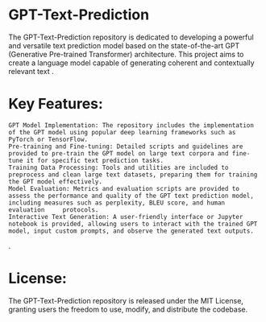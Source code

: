 # GPT-Text-Prediction
The GPT-Text-Prediction repository is dedicated to developing a powerful and versatile text prediction model based on the state-of-the-art GPT (Generative Pre-trained Transformer) architecture. This project aims to create a language model capable of generating coherent and contextually relevant text .
# Key Features:

    GPT Model Implementation: The repository includes the implementation of the GPT model using popular deep learning frameworks such as PyTorch or TensorFlow.
    Pre-training and Fine-tuning: Detailed scripts and guidelines are provided to pre-train the GPT model on large text corpora and fine-tune it for specific text prediction tasks.
    Training Data Processing: Tools and utilities are included to preprocess and clean large text datasets, preparing them for training the GPT model effectively.
    Model Evaluation: Metrics and evaluation scripts are provided to assess the performance and quality of the GPT text prediction model, including measures such as perplexity, BLEU score, and human evaluation     protocols.
    Interactive Text Generation: A user-friendly interface or Jupyter notebook is provided, allowing users to interact with the trained GPT model, input custom prompts, and observe the generated text outputs.
  

.


# License:
The GPT-Text-Prediction repository is released under the MIT License, granting users the freedom to use, modify, and distribute the codebase.
